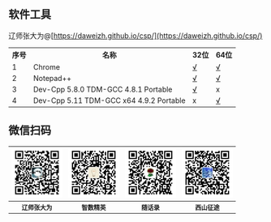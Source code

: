 ## 软件工具

辽师张大为@[https://daweizh.github.io/csp/](https://daweizh.github.io/csp/)

<table>
  <tr><th>序号</th><th>名称</th><th>32位</th><th>64位</th></tr>
  <tr>
    <td>1</td>
    <td style="text-align:left;">Chrome</td>
    <td><a href='ChromeStandaloneSetup.exe' target='_blank'>√</a></td>
    <td><a href='ChromeStandaloneSetup64.exe' target='_blank'>√</a></td>
  </tr>
  <tr>
    <td>2</td>
    <td style="text-align:left;">Notepad++</td>
    <td><a href='npp.7.8.bin.zip' target='_blank'>√</a></td>
    <td><a href='npp.7.8.bin.x64.zip' target='_blank'>√</a></td>
  </tr>
  <tr>
    <td>3</td>
    <td style="text-align:left;">Dev-Cpp 5.8.0 TDM-GCC 4.8.1 Portable</td>
    <td><a href='Dev-Cpp-5.8.0-TDM-GCC-4.8.1-Portable.7z' target='_blank'>√</a></td>
    <td>x</td>
  </tr>
  <tr>
    <td>4</td>
    <td style="text-align:left;">Dev-Cpp 5.11 TDM-GCC x64 4.9.2 Portable</td>
    <td>x</td>
    <td><a href='Dev-Cpp-5.11-TDM-GCC-x64-4.9.2-Portable.7z' target='_blank'>√</a></td>
  </tr>
</table>

## 微信扫码

<table style="font-size:12px;"><tr>
    <td><img src="../handout/lesson00/images/zdw.jpg" width="100"></td>
    <td><img src="../handout/lesson00/images/idea.jpg" width="100"></td>
    <td><img src="../handout/lesson00/images/shl.jpg" width="100"></td>
    <td><img src="../handout/lesson00/images/xszt.jpg" width="100"></td>
</tr><tr><th>辽师张大为</th><th>智数精英</th><th>随话录</th><th>西山征途</th></tr>
</table>

